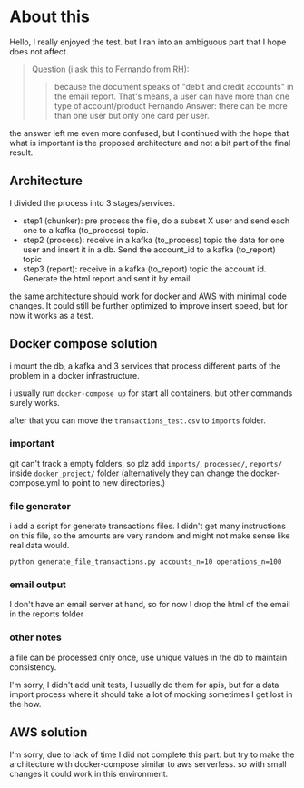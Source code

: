 # About this

Hello, I really enjoyed the test. but I ran into an ambiguous part that I hope does not affect.

> Question (i ask this to Fernando from RH):
> > because the document speaks of "debit and credit accounts" in the email report. That's means, a user can have more than one type of account/product
> Fernando Answer:
> > there can be more than one user but only one card per user.

the answer left me even more confused, but I continued with the hope that what is important is the proposed architecture and not a bit part of the final result.

## Architecture

I divided the process into 3 stages/services.

- step1 (chunker): pre process the file, do a subset X user  and send each one to a kafka (to_process) topic.
- step2 (process): receive in a kafka (to_process) topic  the  data for one user and insert it in a db. Send the account_id to a kafka (to_report) topic
- step3 (report): receive in a kafka (to_report) topic  the  account id.  Generate the html report and sent it by email.

the same architecture should work for docker and AWS with minimal code changes. It could still be further optimized to improve insert speed, but for now it works as a test.

## Docker compose solution

i mount the db, a kafka and 3 services that process different parts of the problem in a docker infrastructure.

i usually run `docker-compose up`  for start all containers, but other commands surely works.

after that you can move the `transactions_test.csv` to  `imports` folder.

### important

git can't track a empty folders, so plz  add  `imports/`,  `processed/`,  `reports/`  inside  `docker_project/` folder
(alternatively they can change the docker-compose.yml to point to new directories.)

### file generator

i add a script for generate transactions files.   I didn't get many instructions on this file, so the amounts are very random and might not make sense like real data would.

`python generate_file_transactions.py accounts_n=10 operations_n=100`

### email output

I don't have an email server at hand, so for now I drop the html of the email in the reports folder

### other notes

a file can be processed only once, use unique values in the db to maintain consistency.

I'm sorry, I didn't add unit tests, I usually do them for apis, but for a data import process where it should take a lot of mocking sometimes I get lost in the how.

## AWS solution

I'm sorry, due to lack of time I did not complete this part. but try to make the architecture with docker-compose similar to aws serverless. so with small changes it could work in this environment.
